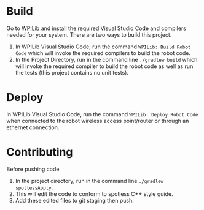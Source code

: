 # Build

Go to [WPILib](https://docs.wpilib.org/en/stable/index.html) and install the required Visual Studio Code and compilers needed for your system. There are two ways to build this project.  
1. In WPILib Visual Studio Code, run the command `WPILib: Build Robot Code` which will invoke the required compilers to build the robot code.
2. In the Project Directory, run in the command line `./gradlew build` which will invoke the required compiler to build the robot code as well as run the tests (this project contains no unit tests).

# Deploy

In WPILib Visual Studio Code, run the command `WPILib: Deploy Robot Code` when connected to the robot wireless access point/router or through an ethernet connection. 

# Contributing

Before pushing code  
1. In the project directory, run in the command line `./gradlew spotlessApply`.  
2. This will edit the code to conform to spotless C++ style guide.
3. Add these edited files to git staging then push.  
